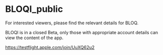 # BLOQI_public
For interested viewers, please find the relevant details for BLOQ.

BLOQI is in a closed Beta, only those with appropriate account details can view the content of the app.

https://testflight.apple.com/join/UuXQ62u2
